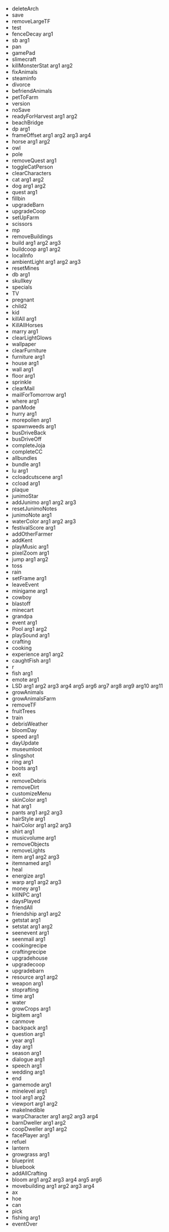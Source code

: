 * deleteArch
* save
* removeLargeTF
* test
* fenceDecay arg1
* sb arg1
* pan
* gamePad
* slimecraft
* killMonsterStat arg1 arg2
* fixAnimals
* steaminfo
* divorce
* befriendAnimals
* petToFarm
* version
* noSave
* readyForHarvest arg1 arg2
* beachBridge
* dp arg1
* frameOffset arg1 arg2 arg3 arg4
* horse arg1 arg2
* owl
* pole
* removeQuest arg1
* toggleCatPerson
* clearCharacters
* cat arg1 arg2
* dog arg1 arg2
* quest arg1
* fillbin
* upgradeBarn
* upgradeCoop
* setUpFarm
* scissors
* mp
* removeBuildings
* build arg1 arg2 arg3
* buildcoop arg1 arg2
* localInfo
* ambientLight arg1 arg2 arg3
* resetMines
* db arg1
* skullkey
* specials
* TV
* pregnant
* child2
* kid
* killAll arg1
* KillAllHorses
* marry arg1
* clearLightGlows
* wallpaper
* clearFurniture
* furniture arg1
* house arg1
* wall arg1
* floor arg1
* sprinkle
* clearMail
* mailForTomorrow arg1
* where arg1
* panMode
* hurry arg1
* morepollen arg1
* spawnweeds arg1
* busDriveBack
* busDriveOff
* completeJoja
* completeCC
* allbundles
* bundle arg1
* lu arg1
* ccloadcutscene arg1
* ccload arg1
* plaque
* junimoStar
* addJunimo arg1 arg2 arg3
* resetJunimoNotes
* junimoNote arg1
* waterColor arg1 arg2 arg3
* festivalScore arg1
* addOtherFarmer
* addKent
* playMusic arg1
* pixelZoom arg1
* jump arg1 arg2
* toss
* rain
* setFrame arg1
* leaveEvent
* minigame arg1
* cowboy
* blastoff
* minecart
* grandpa
* event arg1
* Pool arg1 arg2
* playSound arg1
* crafting
* cooking
* experience arg1 arg2
* caughtFish arg1
* r
* fish arg1
* emote arg1
* LSD arg1 arg2 arg3 arg4 arg5 arg6 arg7 arg8 arg9 arg10 arg11
* growAnimals
* growAnimalsFarm
* removeTF
* fruitTrees
* train
* debrisWeather
* bloomDay
* speed arg1
* dayUpdate
* museumloot
* slingshot
* ring arg1
* boots arg1
* exit
* removeDebris
* removeDirt
* customizeMenu
* skinColor arg1
* hat arg1
* pants arg1 arg2 arg3
* hairStyle arg1
* hairColor arg1 arg2 arg3
* shirt arg1
* musicvolume arg1
* removeObjects
* removeLights
* item arg1 arg2 arg3
* itemnamed arg1
* heal
* energize arg1
* warp arg1 arg2 arg3
* money arg1
* killNPC arg1
* daysPlayed
* friendAll
* friendship arg1 arg2
* getstat arg1
* setstat arg1 arg2
* seenevent arg1
* seenmail arg1
* cookingrecipe
* craftingrecipe
* upgradehouse
* upgradecoop
* upgradebarn
* resource arg1 arg2
* weapon arg1
* stoprafting
* time arg1
* water
* growCrops arg1
* bigitem arg1
* canmove
* backpack arg1
* question arg1
* year arg1
* day arg1
* season arg1
* dialogue arg1
* speech arg1
* wedding arg1
* end
* gamemode arg1
* minelevel arg1
* tool arg1 arg2
* viewport arg1 arg2
* makeInedible
* warpCharacter arg1 arg2 arg3 arg4
* barnDweller arg1 arg2
* coopDweller arg1 arg2
* facePlayer arg1
* refuel
* lantern
* growgrass arg1
* blueprint
* bluebook
* addAllCrafting
* bloom arg1 arg2 arg3 arg4 arg5 arg6
* movebuilding arg1 arg2 arg3 arg4
* ax
* hoe
* can
* pick
* fishing arg1
* eventOver
